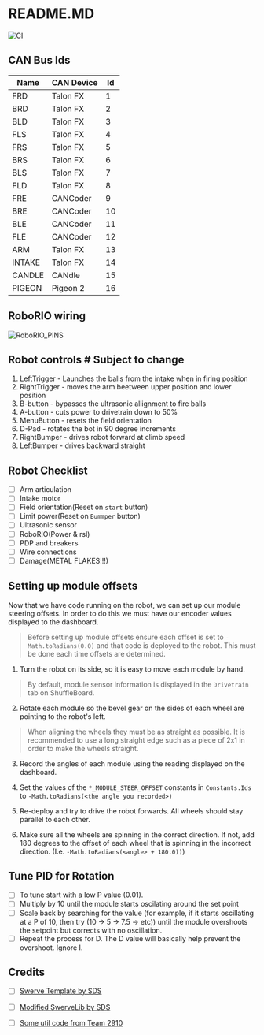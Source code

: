 # README.MD

[![CI](https://github.com/frc4610/Rapid-React/actions/workflows/main.yml/badge.svg)](https://github.com/frc4610/Rapid-React/actions/workflows/main.yml)

## CAN Bus Ids

| Name | CAN Device | Id |
| --- | --- | --- |
| FRD | Talon FX | 1 |
| BRD | Talon FX | 2 |
| BLD | Talon FX | 3 |
| FLS | Talon FX | 4 |
| FRS | Talon FX | 5 |
| BRS | Talon FX | 6 |
| BLS | Talon FX | 7 |
| FLD | Talon FX | 8 |
| FRE | CANCoder | 9 |
| BRE | CANCoder | 10 |
| BLE | CANCoder | 11 |
| FLE | CANCoder | 12 |
| ARM | Talon FX | 13 |
| INTAKE | Talon FX | 14 |
| CANDLE | CANdle | 15 |
| PIGEON | Pigeon 2 | 16 |

## RoboRIO wiring
![RoboRIO_PINS](https://user-images.githubusercontent.com/98232538/162177238-916f35f6-f33d-463f-a577-e55d785b807d.png)

## Robot controls # Subject to change
1. LeftTrigger - Launches the balls from the intake when in firing position
2. RightTrigger - moves the arm beetween upper position and lower position
3. B-button - bypasses the ultrasonic allignment to fire balls
4. A-button - cuts power to drivetrain down to 50%
5. MenuButton - resets the field orientation 
6. D-Pad - rotates the bot in 90 degree increments
7. RightBumper - drives robot forward at climb speed
8. LeftBumper - drives backward straight

## Robot Checklist

- [ ] Arm articulation
- [ ] Intake motor
- [ ] Field orientation(Reset on `start` button)
- [ ] Limit power(Reset on `Bummper` button)
- [ ] Ultrasonic sensor
- [ ] RoboRIO(Power & rsl)
- [ ] PDP and breakers
- [ ] Wire connections
- [ ] Damage(METAL FLAKES!!!)

## Setting up module offsets

Now that we have code running on the robot, we can set up our module steering offsets. In order to do this we must have
our encoder values displayed to the dashboard.

> Before setting up module offsets ensure each offset is set to `-Math.toRadians(0.0)` and that code is deployed to the
> robot. This must be done each time offsets are determined.

1. Turn the robot on its side, so it is easy to move each module by hand.

> By default, module sensor information is displayed in the `Drivetrain` tab on ShuffleBoard.

2. Rotate each module so the bevel gear on the sides of each wheel are pointing to the robot's left.

> When aligning the wheels they must be as straight as possible. It is recommended to use a long straight edge such as
> a piece of 2x1 in order to make the wheels straight.

3. Record the angles of each module using the reading displayed on the dashboard.

4. Set the values of the `*_MODULE_STEER_OFFSET` constants in `Constants.Ids` to `-Math.toRadians(<the angle you recorded>)`
5. Re-deploy and try to drive the robot forwards. All wheels should stay parallel to each other.
6. Make sure all the wheels are spinning in the correct direction. If not, add 180 degrees to the offset of each wheel
that is spinning in the incorrect direction. (I.e. `-Math.toRadians(<angle> + 180.0))`)

## Tune PID for Rotation
- [ ] To tune start with a low P value (0.01).
- [ ] Multiply by 10 until the module starts oscilating around the set point
- [ ] Scale back by searching for the value (for example, if it starts oscillating at a P of 10, then try (10 -> 5 -> 7.5 -> etc)) until the module overshoots the setpoint but corrects with no oscillation.
- [ ] Repeat the process for D. The D value will basically help prevent the overshoot. Ignore I.

## Credits

- [ ] [Swerve Template by SDS](https://github.com/SwerveDriveSpecialties/swerve-template)
- [ ] [Modified SwerveLib by SDS](https://github.com/SwerveDriveSpecialties/swerve-lib)
- [ ] [Some util code from Team 2910](https://github.com/FRCTeam2910/Common)
 
